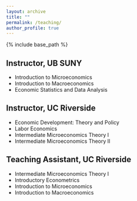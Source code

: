 ```yaml
---
layout: archive
title: ""
permalink: /teaching/
author_profile: true
---
```


{% include base_path %}


## Instructor, UB SUNY
  * Introduction to Microeconomics
  * Introduction to Macroeconomics
  * Economic Statistics and Data Analysis
    
## Instructor, UC Riverside
  * Economic Development: Theory and Policy
  * Labor Economics
  * Intermediate Microeconomics Theory I
  * Intermediate Microeconomics Theory II
    
<!-- * Economic Development: Theory and Policy (Summer 2023) -->
<!-- * Labor Economics (Summer 2020) [(Syllabus)](/files/Syllabus-153-S20.pdf) -->
<!-- * Intermediate Microeconomics Theory II (Summer 2020) [(Syllabus)](/files/Syllabus-104B-S20.pdf) -->
<!-- * Intermediate Microeconomics Theory I (Summer 2021) [(Syllabus)](/files/Syllabus-104A-S21.pdf) -->

## Teaching Assistant, UC Riverside
  * Intermediate Microeconomics Theory I 
  * Introductory Econometrics 
  * Introduction to Microeconomics 
  * Introduction to Macroeconomics

<!-- ## Awards -->
<!-- * Outstanding Teaching Assistant Award (2019) -->


<!-- * Intermediate Microeconomics Theory I (Fall 2018, Summer 2019, Fall 2019, Winter 2021, Summer 2022) -->
<!-- * Introductory Econometrics (Spring 2019, Spring 2021) -->
<!-- * Introduction to Microeconomics (Winter 2019, Spring 2022) -->
<!-- * Introduction to Macroeconomics (Fall 2021, Winter 2022) -->

<!-- ## Weblinks -->
<!-- * Teaching evaluation summary is available [here](/files/TeachingEvaluationSummary_OpinderKaur.pdf).  -->
<!-- * Original evaluation forms for all courses are available [here](https://drive.google.com/drive/folders/1jtncSyMbhygOT5mPAfEBoiCKSeVmBuu8?usp=sharing). -->

